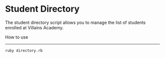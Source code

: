 Student Directory
=================

The student directory script allows you to manage the list of students enrolled at Villains Academy.

How to use
__________

```shell
ruby directory.rb
```
